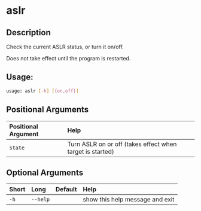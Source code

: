 



# aslr

## Description



Check the current ASLR status, or turn it on/off.

Does not take effect until the program is restarted.

## Usage:


```bash
usage: aslr [-h] [{on,off}]

```
## Positional Arguments

|Positional Argument|Help|
| :--- | :--- |
|`state`|Turn ASLR on or off (takes effect when target is started)|

## Optional Arguments

|Short|Long|Default|Help|
| :--- | :--- | :--- | :--- |
|`-h`|`--help`||show this help message and exit|
